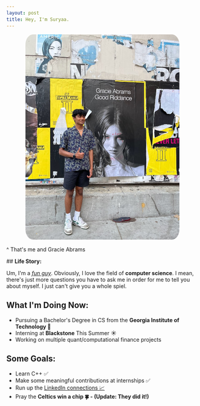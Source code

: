 ```yaml
---
layout: post
title: Hey, I'm Suryaa.
---
```

<style>
img {
  border-radius: 5%;
}
</style>
<p align="center">
  <img src="public\IMG_7360.jpg" width="80%">
</p>
<p class="message">
  ^ That's me and Gracie Abrams
</p>
## <b>Life Story:</b>

Um, I'm a <a href="https://www.youtube.com/watch?v=zIwh0njInPk&ab_channel=Ball"><i>fun guy</i></a>. Obviously, I love the field of <b>computer science</b>. I mean, there's just more questions you have to ask me in order for me to tell you about myself. I just can't give you a whole spiel.


## <b>What I'm Doing Now:</b>
* Pursuing a Bachelor's Degree in CS from the <b> Georgia Institute of Technology 🐝</b>
* Interning at <b>Blackstone</b> This Summer ☀️
* Working on multiple quant/computational finance projects

## <b>Some Goals:</b>
* Learn C++ &#9989;
* Make some meaningful contributions at internships &#9989;
* Run up the <a href="https://www.linkedin.com/in/suryaa-rajinikanth/"> LinkedIn connections &#128200;</a>
* Pray the <b>Celtics win a chip &#127808; - (Update: They did it!)</b>

